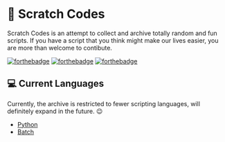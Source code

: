 # 📍 Scratch Codes

Scratch Codes is an attempt to collect and archive totally random and fun scripts. If you have a script that you think might make our lives easier, you are more than welcome to contibute.

[![forthebadge](https://forthebadge.com/images/badges/built-with-love.svg)](https://forthebadge.com)
[![forthebadge](https://forthebadge.com/images/badges/powered-by-coffee.svg)](https://forthebadge.com)
[![forthebadge](https://forthebadge.com/images/badges/makes-people-smile.svg)](https://forthebadge.com)

## 💻 Current Languages
Currently, the archive is restricted to fewer scripting languages, will definitely expand in the future. 😉
* [Python](https://github.com/raj-patra/scratch-codes/tree/master/Python)
* [Batch](https://github.com/raj-patra/scratch-codes/tree/master/Batch_Script)
